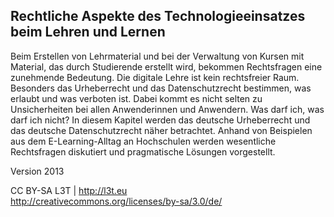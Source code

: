## Rechtliche Aspekte des Technologieeinsatzes beim Lehren und Lernen

Beim Erstellen von Lehrmaterial und bei der Verwaltung von Kursen mit Material, das durch Studierende erstellt wird, bekommen Rechtsfragen eine zunehmende Bedeutung. Die digitale Lehre ist kein rechtsfreier Raum. Besonders das Urheberrecht und das Datenschutzrecht bestimmen, was erlaubt und was verboten ist. Dabei kommt es nicht selten zu Unsicherheiten bei allen Anwenderinnen und Anwendern. Was darf ich, was darf ich nicht? In diesem Kapitel werden das deutsche Urheberrecht und das deutsche Datenschutzrecht näher betrachtet. Anhand von Beispielen aus dem E-Learning-Alltag an Hochschulen werden wesentliche Rechtsfragen diskutiert und pragmatische Lösungen vorgestellt.


Version 2013

CC BY-SA L3T | http://l3t.eu  
http://creativecommons.org/licenses/by-sa/3.0/de/
